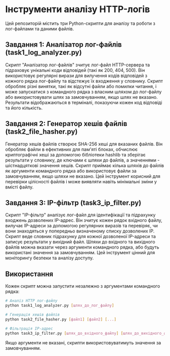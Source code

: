 # Інструменти аналізу HTTP-логів

Цей репозиторій містить три Python-скрипти для аналізу та роботи з лог-файлами та даними файлів.

## Завдання 1: Аналізатор лог-файлів (task1_log_analyzer.py)

Скрипт "Аналізатор лог-файлів" зчитує лог-файл HTTP-сервера та підраховує унікальні коди відповідей (такі як 200, 404, 500). Він використовує регулярні вирази для вилучення кодів відповідей з кожного рядка лог-файлу та відстежує їх входження у словнику. Скрипт обробляє різні винятки, такі як відсутні файли або помилки читання, і може запускатися з командного рядка з власним шляхом до лог-файлу або використовувати шлях за замовчуванням, якщо шлях не вказано. Результати відображаються в терміналі, показуючи кожен код відповіді та його кількість.

## Завдання 2: Генератор хешів файлів (task2_file_hasher.py)

Генератор хешів файлів створює SHA-256 хеші для вказаних файлів. Він обробляє файли в ефективних для пам'яті блоках, обчислює криптографічні хеші за допомогою бібліотеки hashlib та зберігає результати у словнику, де ключами є шляхи до файлів, а значеннями - шістнадцяткові значення хешів. Скрипт приймає кілька шляхів до файлів як аргументи командного рядка або використовує файли за замовчуванням, якщо шляхи не вказано. Цей інструмент корисний для перевірки цілісності файлів і може виявляти навіть мінімальні зміни у вмісті файлу.

## Завдання 3: IP-фільтр (task3_ip_filter.py)

Скрипт "IP-фільтр" аналізує лог-файл для ідентифікації та підрахунку входжень дозволених IP-адрес. Він зчитує кожен рядок вхідного файлу, вилучає IP-адреси за допомогою регулярних виразів та перевіряє, чи вони знаходяться у попередньо визначеному списку дозволених IP. Скрипт веде словник підрахунку для кожної дозволеної IP-адреси та записує результати у вихідний файл. Шляхи до вхідного та вихідного файлів можна вказати через аргументи командного рядка, або будуть використані значення за замовчуванням. Цей інструмент цінний для моніторингу безпеки та аналізу доступу.

## Використання

Кожен скрипт можна запустити незалежно з аргументами командного рядка:

```bash
# Аналіз HTTP лог-файлу
python task1_log_analyzer.py [шлях_до_лог_файлу]

# Генерація хешів файлів
python task2_file_hasher.py [файл1] [файл2] [...]

# Фільтрація IP-адрес
python task3_ip_filter.py [шлях_до_вхідного_файлу] [шлях_до_вихідного_файлу]
```

Якщо аргументи не вказані, скрипти використовуватимуть значення за замовчуванням.
